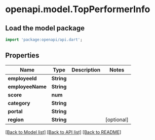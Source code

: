 # openapi.model.TopPerformerInfo

## Load the model package
```dart
import 'package:openapi/api.dart';
```

## Properties
Name | Type | Description | Notes
------------ | ------------- | ------------- | -------------
**employeeId** | **String** |  | 
**employeeName** | **String** |  | 
**score** | **num** |  | 
**category** | **String** |  | 
**portal** | **String** |  | 
**region** | **String** |  | [optional] 

[[Back to Model list]](../README.md#documentation-for-models) [[Back to API list]](../README.md#documentation-for-api-endpoints) [[Back to README]](../README.md)


